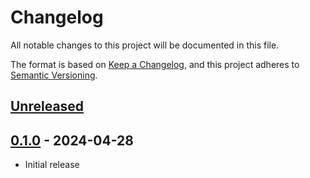 # Changelog
All notable changes to this project will be documented in this file.

The format is based on [Keep a Changelog](https://keepachangelog.com/en/1.0.0/),
and this project adheres to [Semantic Versioning](https://semver.org/spec/v2.0.0.html).

## [Unreleased]

## [0.1.0] - 2024-04-28
- Initial release

[Unreleased]: https://github.com/napalmpapalam/keep-a-changelog/compare/0.1.0...HEAD
[0.1.0]: https://github.com/napalmpapalam/keep-a-changelog/releases/tag/0.1.0
